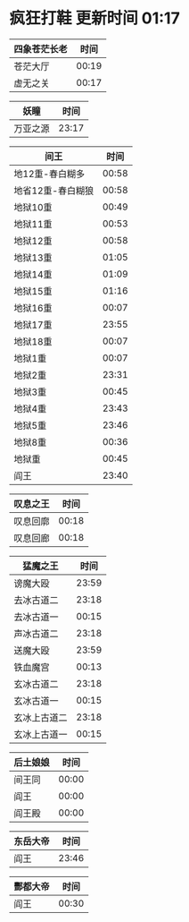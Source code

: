 # 疯狂打鞋 更新时间 01:17

| 四象苍茫长老   | 时间    |
|--------|-------|
| 苍茫大厅 | 00:19 |
| 虚无之关 | 00:17 |

| 妖瞳   | 时间    |
|--------|-------|
| 万亚之源 | 23:17 |

| 间王   | 时间    |
|--------|-------|
| 地12重-春白糊多 | 00:58 |
| 地省12重-春白糊狼 | 00:58 |
| 地狱10重 | 00:49 |
| 地狱11重 | 00:53 |
| 地狱12重 | 00:58 |
| 地狱13重 | 01:05 |
| 地狱14重 | 01:09 |
| 地狱15重 | 01:16 |
| 地狱16重 | 00:07 |
| 地狱17重 | 23:55 |
| 地狱18重 | 00:07 |
| 地狱1重 | 00:07 |
| 地狱2重 | 23:31 |
| 地狱3重 | 00:45 |
| 地狱4重 | 23:43 |
| 地狱5重 | 23:46 |
| 地狱8重 | 00:36 |
| 地狱重 | 00:45 |
| 阎王 | 23:40 |

| 叹息之王   | 时间    |
|--------|-------|
| 叹息回廓 | 00:18 |
| 叹息回廊 | 00:18 |

| 猛魔之王   | 时间    |
|--------|-------|
| 谤魔大殴 | 23:59 |
| 去冰古道二 | 23:18 |
| 去冰古道一 | 00:15 |
| 声冰古道二 | 23:18 |
| 送魔大殴 | 23:59 |
| 铁血魔宫 | 00:13 |
| 玄冰古道二 | 23:18 |
| 玄冰古道一 | 00:15 |
| 玄冰上古道二 | 23:18 |
| 玄冰上古道一 | 00:15 |

| 后土娘娘   | 时间    |
|--------|-------|
| 间王同 | 00:00 |
| 阎王 | 00:00 |
| 阎王殿 | 00:00 |

| 东岳大帝   | 时间    |
|--------|-------|
| 阎王 | 23:46 |

| 酆都大帝   | 时间    |
|--------|-------|
| 阎王 | 00:30 |